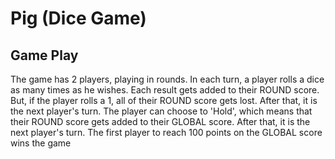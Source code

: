# Pig (Dice Game)

## Game Play

The game has 2 players, playing in rounds. In each turn, a player rolls a dice as many times as he wishes. Each result gets added to their ROUND score. But, if the player rolls a 1, all of their ROUND score gets lost. After that, it is the next player's turn. The player can choose to 'Hold', which means that their ROUND score gets added to their GLOBAL score. After that, it is the next player's turn. The first player to reach 100 points on the GLOBAL score wins the game
